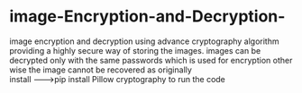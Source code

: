 # image-Encryption-and-Decryption-
image encryption and decryption using advance cryptography algorithm providing a highly secure way of storing the images. images can be decrypted only with the same passwords which is used for encryption other wise the image cannot be recovered as originally  
 install --->pip install Pillow cryptography to run the code
